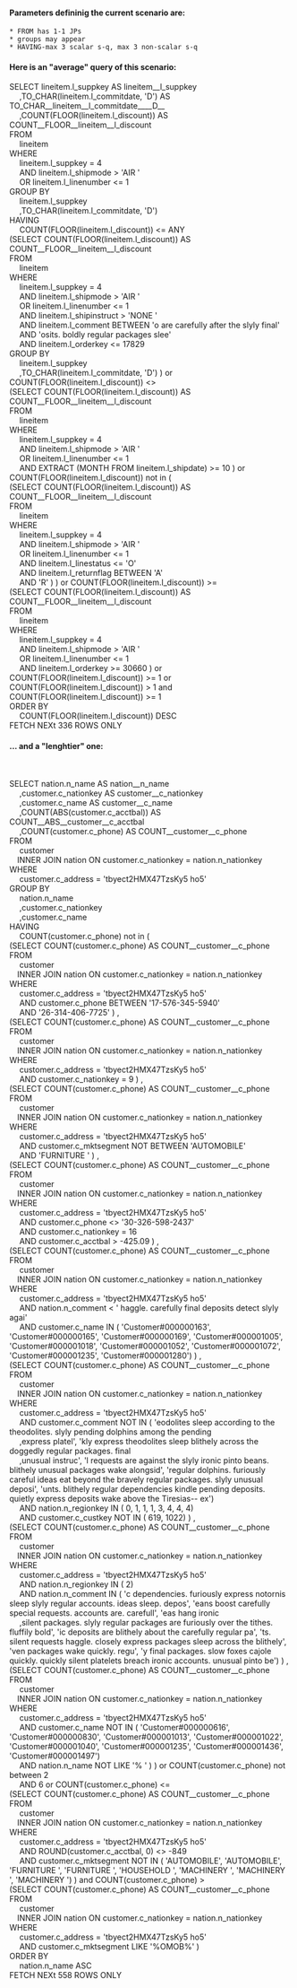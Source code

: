 
#### Parameters defininig the current scenario are:
    * FROM has 1-1 JPs
    * groups may appear
    * HAVING-max 3 scalar s-q, max 3 non-scalar s-q

#### Here is an "average" query of this scenario:<br>



 SELECT lineitem.l_suppkey AS lineitem__l_suppkey<br>&emsp; ,TO_CHAR(lineitem.l_commitdate, 'D') AS TO_CHAR__lineitem__l_commitdate____D__<br>&emsp; ,COUNT(FLOOR(lineitem.l_discount)) AS COUNT__FLOOR__lineitem__l_discount<br>FROM<br>&emsp; lineitem <br>WHERE<br>&emsp; lineitem.l_suppkey =  4 <br>&emsp; AND lineitem.l_shipmode >  'AIR       ' <br>&emsp; OR lineitem.l_linenumber <=  1 <br>GROUP BY<br>&emsp; lineitem.l_suppkey <br>&emsp; ,TO_CHAR(lineitem.l_commitdate, 'D')  <br>HAVING<br>&emsp;  COUNT(FLOOR(lineitem.l_discount)) <= ANY  <br>(SELECT  COUNT(FLOOR(lineitem.l_discount)) AS COUNT__FLOOR__lineitem__l_discount <br>FROM<br>&emsp;  lineitem  <br>WHERE<br>&emsp; lineitem.l_suppkey =  4 <br>&emsp; AND lineitem.l_shipmode >  'AIR       ' <br>&emsp; OR lineitem.l_linenumber <=  1 <br>&emsp; AND lineitem.l_shipinstruct >  'NONE                     ' <br>&emsp; AND lineitem.l_comment BETWEEN  'o are carefully after the slyly final'<br>&emsp; AND 'osits. boldly regular packages slee' <br>&emsp; AND lineitem.l_orderkey <=  17829  <br>GROUP BY<br>&emsp; lineitem.l_suppkey <br>&emsp; ,TO_CHAR(lineitem.l_commitdate, 'D')  )    or COUNT(FLOOR(lineitem.l_discount)) <>  <br>(SELECT  COUNT(FLOOR(lineitem.l_discount)) AS COUNT__FLOOR__lineitem__l_discount <br>FROM<br>&emsp;  lineitem  <br>WHERE<br>&emsp; lineitem.l_suppkey =  4 <br>&emsp; AND lineitem.l_shipmode >  'AIR       ' <br>&emsp; OR lineitem.l_linenumber <=  1 <br>&emsp; AND EXTRACT (MONTH FROM lineitem.l_shipdate)  >=  10  )    or COUNT(FLOOR(lineitem.l_discount)) not in ( <br>(SELECT  COUNT(FLOOR(lineitem.l_discount)) AS COUNT__FLOOR__lineitem__l_discount <br>FROM<br>&emsp;  lineitem  <br>WHERE<br>&emsp; lineitem.l_suppkey =  4 <br>&emsp; AND lineitem.l_shipmode >  'AIR       ' <br>&emsp; OR lineitem.l_linenumber <=  1 <br>&emsp; AND lineitem.l_linestatus <=  'O' <br>&emsp; AND lineitem.l_returnflag BETWEEN  'A'<br>&emsp; AND 'R'  )  )  or COUNT(FLOOR(lineitem.l_discount)) >=  <br>(SELECT  COUNT(FLOOR(lineitem.l_discount)) AS COUNT__FLOOR__lineitem__l_discount <br>FROM<br>&emsp;  lineitem  <br>WHERE<br>&emsp; lineitem.l_suppkey =  4 <br>&emsp; AND lineitem.l_shipmode >  'AIR       ' <br>&emsp; OR lineitem.l_linenumber <=  1 <br>&emsp; AND lineitem.l_orderkey >=  30660  )    or COUNT(FLOOR(lineitem.l_discount)) >=  1   or COUNT(FLOOR(lineitem.l_discount)) >  1   and COUNT(FLOOR(lineitem.l_discount)) >=  1  <br>ORDER BY<br>&emsp; COUNT(FLOOR(lineitem.l_discount)) DESC <br>FETCH NEXt 336 ROWS ONLY

#### ... and a "lenghtier" one:
<br>


 SELECT nation.n_name AS nation__n_name<br>&emsp; ,customer.c_nationkey AS customer__c_nationkey<br>&emsp; ,customer.c_name AS customer__c_name<br>&emsp; ,COUNT(ABS(customer.c_acctbal)) AS COUNT__ABS__customer__c_acctbal<br>&emsp; ,COUNT(customer.c_phone) AS COUNT__customer__c_phone<br>FROM<br>&emsp; customer<br>&emsp;INNER JOIN nation ON customer.c_nationkey = nation.n_nationkey <br>WHERE<br>&emsp; customer.c_address =  'tbyect2HMX47TzsKy5 ho5' <br>GROUP BY<br>&emsp; nation.n_name <br>&emsp; ,customer.c_nationkey <br>&emsp; ,customer.c_name  <br>HAVING<br>&emsp;  COUNT(customer.c_phone) not in ( <br>(SELECT  COUNT(customer.c_phone) AS COUNT__customer__c_phone <br>FROM<br>&emsp;  customer<br>&emsp;INNER JOIN nation ON customer.c_nationkey = nation.n_nationkey  <br>WHERE<br>&emsp; customer.c_address =  'tbyect2HMX47TzsKy5 ho5' <br>&emsp; AND customer.c_phone BETWEEN  '17-576-345-5940'<br>&emsp; AND '26-314-406-7725'  ) ,  <br>(SELECT  COUNT(customer.c_phone) AS COUNT__customer__c_phone <br>FROM<br>&emsp;  customer<br>&emsp;INNER JOIN nation ON customer.c_nationkey = nation.n_nationkey  <br>WHERE<br>&emsp; customer.c_address =  'tbyect2HMX47TzsKy5 ho5' <br>&emsp; AND customer.c_nationkey =  9  ) ,  <br>(SELECT  COUNT(customer.c_phone) AS COUNT__customer__c_phone <br>FROM<br>&emsp;  customer<br>&emsp;INNER JOIN nation ON customer.c_nationkey = nation.n_nationkey  <br>WHERE<br>&emsp; customer.c_address =  'tbyect2HMX47TzsKy5 ho5' <br>&emsp; AND customer.c_mktsegment NOT BETWEEN  'AUTOMOBILE'<br>&emsp; AND 'FURNITURE '  ) ,  <br>(SELECT  COUNT(customer.c_phone) AS COUNT__customer__c_phone <br>FROM<br>&emsp;  customer<br>&emsp;INNER JOIN nation ON customer.c_nationkey = nation.n_nationkey  <br>WHERE<br>&emsp; customer.c_address =  'tbyect2HMX47TzsKy5 ho5' <br>&emsp; AND customer.c_phone <>  '30-326-598-2437' <br>&emsp; AND customer.c_nationkey =  16 <br>&emsp; AND customer.c_acctbal >  -425.09  ) ,  <br>(SELECT  COUNT(customer.c_phone) AS COUNT__customer__c_phone <br>FROM<br>&emsp;  customer<br>&emsp;INNER JOIN nation ON customer.c_nationkey = nation.n_nationkey  <br>WHERE<br>&emsp; customer.c_address =  'tbyect2HMX47TzsKy5 ho5' <br>&emsp; AND nation.n_comment <  ' haggle. carefully final deposits detect slyly agai' <br>&emsp; AND customer.c_name IN  ( 'Customer#000000163', 'Customer#000000165', 'Customer#000000169', 'Customer#000001005', 'Customer#000001018', 'Customer#000001052', 'Customer#000001072', 'Customer#000001235', 'Customer#000001280')   ) ,  <br>(SELECT  COUNT(customer.c_phone) AS COUNT__customer__c_phone <br>FROM<br>&emsp;  customer<br>&emsp;INNER JOIN nation ON customer.c_nationkey = nation.n_nationkey  <br>WHERE<br>&emsp; customer.c_address =  'tbyect2HMX47TzsKy5 ho5' <br>&emsp; AND customer.c_comment NOT IN  ( 'eodolites sleep according to the theodolites. slyly pending dolphins among the pending<br>&emsp; ,express platel', 'kly express theodolites sleep blithely across the doggedly regular packages. final<br>&emsp; ,unusual instruc', 'l requests are against the slyly ironic pinto beans. blithely unusual packages wake alongsid', 'regular dolphins. furiously careful ideas eat beyond the bravely regular packages. slyly unusual deposi', 'unts. blithely regular dependencies kindle pending deposits. quietly express deposits wake above the Tiresias-- ex')  <br>&emsp; AND nation.n_regionkey IN  ( 0, 1, 1, 1, 3, 4, 4, 4)  <br>&emsp; AND customer.c_custkey NOT IN  ( 619, 1022)   ) ,  <br>(SELECT  COUNT(customer.c_phone) AS COUNT__customer__c_phone <br>FROM<br>&emsp;  customer<br>&emsp;INNER JOIN nation ON customer.c_nationkey = nation.n_nationkey  <br>WHERE<br>&emsp; customer.c_address =  'tbyect2HMX47TzsKy5 ho5' <br>&emsp; AND nation.n_regionkey IN  ( 2)  <br>&emsp; AND nation.n_comment IN  ( 'c dependencies. furiously express notornis sleep slyly regular accounts. ideas sleep. depos', 'eans boost carefully special requests. accounts are. carefull', 'eas hang ironic<br>&emsp; ,silent packages. slyly regular packages are furiously over the tithes. fluffily bold', 'ic deposits are blithely about the carefully regular pa', 'ts. silent requests haggle. closely express packages sleep across the blithely', 'ven packages wake quickly. regu', 'y final packages. slow foxes cajole quickly. quickly silent platelets breach ironic accounts. unusual pinto be')   ) ,  <br>(SELECT  COUNT(customer.c_phone) AS COUNT__customer__c_phone <br>FROM<br>&emsp;  customer<br>&emsp;INNER JOIN nation ON customer.c_nationkey = nation.n_nationkey  <br>WHERE<br>&emsp; customer.c_address =  'tbyect2HMX47TzsKy5 ho5' <br>&emsp; AND customer.c_name NOT IN  ( 'Customer#000000616', 'Customer#000000830', 'Customer#000001013', 'Customer#000001022', 'Customer#000001040', 'Customer#000001235', 'Customer#000001436', 'Customer#000001497')  <br>&emsp; AND nation.n_name NOT LIKE  '%     '  )  )  or COUNT(customer.c_phone) not between  2<br>&emsp; AND 6   or COUNT(customer.c_phone) <=  <br>(SELECT  COUNT(customer.c_phone) AS COUNT__customer__c_phone <br>FROM<br>&emsp;  customer<br>&emsp;INNER JOIN nation ON customer.c_nationkey = nation.n_nationkey  <br>WHERE<br>&emsp; customer.c_address =  'tbyect2HMX47TzsKy5 ho5' <br>&emsp; AND ROUND(customer.c_acctbal, 0)  <>  -849 <br>&emsp; AND customer.c_mktsegment NOT IN  ( 'AUTOMOBILE', 'AUTOMOBILE', 'FURNITURE ', 'FURNITURE ', 'HOUSEHOLD ', 'MACHINERY ', 'MACHINERY ', 'MACHINERY ')   )    and COUNT(customer.c_phone) >  <br>(SELECT  COUNT(customer.c_phone) AS COUNT__customer__c_phone <br>FROM<br>&emsp;  customer<br>&emsp;INNER JOIN nation ON customer.c_nationkey = nation.n_nationkey  <br>WHERE<br>&emsp; customer.c_address =  'tbyect2HMX47TzsKy5 ho5' <br>&emsp; AND customer.c_mktsegment LIKE  '%OMOB%'  )   <br>ORDER BY<br>&emsp; nation.n_name ASC <br>FETCH NEXt 558 ROWS ONLY

